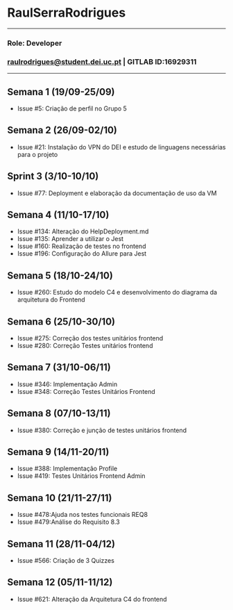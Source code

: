 # RaulSerraRodrigues

---

### Role: Developer
### raulrodrigues@student.dei.uc.pt | GITLAB ID:16929311

---

## Semana 1 (19/09-25/09)
- Issue #5: Criação de perfil no Grupo 5

## Semana 2 (26/09-02/10)
- Issue #21: Instalação do VPN do DEI e estudo de linguagens necessárias para o projeto

## Sprint 3 (3/10-10/10)
- Issue #77: Deployment e elaboração da documentação de uso da VM

## Semana 4 (11/10-17/10)
- Issue #134: Alteração do HelpDeployment.md
- Issue #135: Aprender a utilizar o Jest
- Issue #160: Realização de testes no frontend
- Issue #196: Configuração do Allure para Jest

## Semana 5 (18/10-24/10)
- Issue #260: Estudo do modelo C4 e desenvolvimento do diagrama da arquitetura do Frontend

## Semana 6 (25/10-30/10)
- Issue #275: Correção dos testes unitários frontend
- Issue #280: Correção Testes unitários frontend


## Semana 7 (31/10-06/11)
- Issue #346: Implementação Admin
- Issue #348: Correção Testes Unitários Frontend

## Semana 8 (07/10-13/11)
- Issue #380: Correção e junção de testes unitários frontend

## Semana 9 (14/11-20/11)
- Issue #388: Implementação Profile
- Issue #419: Testes Unitários Frontend Admin

## Semana 10 (21/11-27/11)
- Issue #478:Ajuda nos testes funcionais REQ8
- Issue #479:Análise do Requisito 8.3

## Semana 11 (28/11-04/12)
- Issue #566: Criação de 3 Quizzes

## Semana 12 (05/11-11/12)
- Issue #621: Alteração da Arquitetura C4 do frontend
